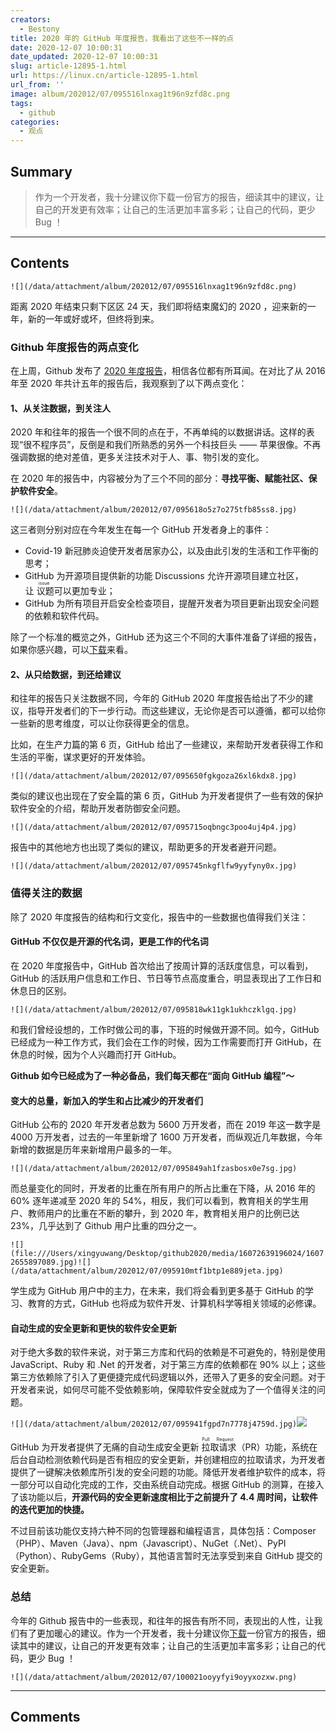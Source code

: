```yaml
---
creators:
  - Bestony
title: 2020 年的 GitHub 年度报告，我看出了这些不一样的点
date: 2020-12-07 10:00:31
date_updated: 2020-12-07 10:00:31
slug: article-12895-1.html
url: https://linux.cn/article-12895-1.html
url_from: ''
image: album/202012/07/095516lnxag1t96n9zfd8c.png
tags:
  - github
categories:
  - 观点
---
```


## Summary

> 作为一个开发者，我十分建议你下载一份官方的报告，细读其中的建议，让自己的开发更有效率；让自己的生活更加丰富多彩；让自己的代码，更少 Bug ！

***

<!-- more -->

## Contents

`![](/data/attachment/album/202012/07/095516lnxag1t96n9zfd8c.png)`

距离 2020 年结束只剩下区区 24 天，我们即将结束魔幻的 2020 ，迎来新的一年，新的一年或好或坏，但终将到来。

### Github 年度报告的两点变化

在上周，Github 发布了 [2020 年度报告](https://octoverse.github.com/)，相信各位都有所耳闻。在对比了从 2016 年至 2020 年共计五年的报告后，我观察到了以下两点变化：

#### 1、从关注数据，到关注人

2020 年和往年的报告一个很不同的点在于，不再单纯的以数据讲话。这样的表现“很不程序员”，反倒是和我们所熟悉的另外一个科技巨头 —— 苹果很像。不再强调数据的绝对差值，更多关注技术对于人、事、物引发的变化。

在 2020 年的报告中，内容被分为了三个不同的部分：**寻找平衡、赋能社区、保护软件安全**。

`![](/data/attachment/album/202012/07/095618o5z7o275tfb85ss8.jpg)`

这三者则分别对应在今年发生在每一个 GitHub 开发者身上的事件：

* Covid-19 新冠肺炎迫使开发者居家办公，以及由此引发的生活和工作平衡的思考；
* GitHub 为开源项目提供新的功能 Discussions 允许开源项目建立社区，让<ruby> 议题 <rt>  issue </rt></ruby>可以更加专业；
* GitHub 为所有项目开启安全检查项目，提醒开发者为项目更新出现安全问题的依赖和软件代码。

除了一个标准的概览之外，GitHub 还为这三个不同的大事件准备了详细的报告，如果你感兴趣，可以[下载](https://octoverse.github.com/static/2020-reports.zip)来看。

#### 2、从只给数据，到还给建议

和往年的报告只关注数据不同，今年的 GitHub 2020 年度报告给出了不少的建议，指导开发者们的下一步行动。而这些建议，无论你是否可以遵循，都可以给你一些新的思考维度，可以让你获得更全的信息。

比如，在生产力篇的第 6 页，GitHub 给出了一些建议，来帮助开发者获得工作和生活的平衡，谋求更好的开发体验。

`![](/data/attachment/album/202012/07/095650fgkgoza26xl6kdx8.jpg)`

类似的建议也出现在了安全篇的第 6 页，GitHub 为开发者提供了一些有效的保护软件安全的介绍，帮助开发者防御安全问题。

`![](/data/attachment/album/202012/07/095715oqbngc3poo4uj4p4.jpg)`

报告中的其他地方也出现了类似的建议，帮助更多的开发者避开问题。

`![](/data/attachment/album/202012/07/095745nkgflfw9yyfyny0x.jpg)`

### 值得关注的数据

除了 2020 年度报告的结构和行文变化，报告中的一些数据也值得我们关注：

#### GitHub 不仅仅是开源的代名词，更是工作的代名词

在 2020 年度报告中，GitHub 首次给出了按周计算的活跃度信息，可以看到，GitHub 的活跃用户信息和工作日、节日等节点高度重合，明显表现出了工作日和休息日的区别。

`![](/data/attachment/album/202012/07/095818wk11gk1ukhczklgq.jpg)`

和我们曾经设想的，工作时做公司的事，下班的时候做开源不同。如今，GitHub 已经成为一种工作方式，我们会在工作的时候，因为工作需要而打开 GitHub，在休息的时候，因为个人兴趣而打开 GitHub。

**Github 如今已经成为了一种必备品，我们每天都在“面向 GitHub 编程”～**

#### 变大的总量，新加入的学生和占比减少的开发者们

GitHub 公布的 2020 年开发者总数为 5600 万开发者，而在 2019 年这一数字是 4000 万开发者，过去的一年里新增了 1600 万开发者，而纵观近几年数据，今年新增的数据是历年来新增用户最多的一年。

`![](/data/attachment/album/202012/07/095849ah1fzasbosx0e7sg.jpg)`

而总量变化的同时，开发者的比重在所有用户的所占比重在下降，从 2016 年的 60% 逐年递减至 2020 年的 54%，相反，我们可以看到，教育相关的学生用户、教师用户的比重在不断的攀升，到 2020 年，教育相关用户的比例已达 23%，几乎达到了 Github 用户比重的四分之一。

`![](file:///Users/xingyuwang/Desktop/github2020/media/16072639196024/16072655897089.jpg)![](/data/attachment/album/202012/07/095910mtf1btp1e889jeta.jpg)`

学生成为 GitHub 用户中的主力，在未来，我们将会看到更多基于 GitHub 的学习、教育的方式，GitHub 也将成为软件开发、计算机科学等相关领域的必修课。

#### 自动生成的安全更新和更快的软件安全更新

对于绝大多数的软件来说，对于第三方库和代码的依赖是不可避免的，特别是使用 JavaScript、Ruby 和 .Net 的开发者，对于第三方库的依赖都在 90% 以上；这些第三方依赖除了引入了更便捷完成代码逻辑以外，还带入了更多的安全问题。对于开发者来说，如何尽可能不受依赖影响，保障软件安全就成为了一个值得关注的问题。

`![](/data/attachment/album/202012/07/095941fgpd7n7778j4759d.jpg)`![](file:///Users/xingyuwang/Desktop/github2020/media/16072639196024/16072680807233.jpg)

GitHub 为开发者提供了无痛的自动生成安全更新<ruby> 拉取请求 <rt>  Pull Request </rt></ruby>（PR）功能，系统在后台自动检测依赖代码是否有相应的安全更新，并创建相应的拉取请求，为开发者提供了一键解决依赖库所引发的安全问题的功能。降低开发者维护软件的成本，将一部分可以自动化完成的工作，交由系统自动完成。根据 GitHub 的测算，在接入了该功能以后，**开源代码的安全更新速度相比于之前提升了 4.4 周时间，让软件的迭代更加的快捷。**

不过目前该功能仅支持六种不同的包管理器和编程语言，具体包括：Composer（PHP）、Maven（Java）、npm（Javascript）、NuGet（.Net）、PyPI（Python）、RubyGems（Ruby），其他语言暂时无法享受到来自 GitHub 提交的安全更新。

### 总结

今年的 Github 报告中的一些表现，和往年的报告有所不同，表现出的人性，让我们有了更加暖心的建议。作为一个开发者，我十分建议你[下载](https://octoverse.github.com/static/2020-reports.zip)一份官方的报告，细读其中的建议，让自己的开发更有效率；让自己的生活更加丰富多彩；让自己的代码，更少 Bug ！

`![](/data/attachment/album/202012/07/100021ooyyfyi9oyyxozxw.png)`

***

## Comments
